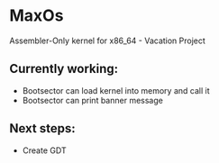 # MaxOs

Assembler-Only kernel for x86_64 - Vacation Project

## Currently working:

- Bootsector can load kernel into memory and call it
- Bootsector can print banner message

## Next steps: 

- Create GDT

